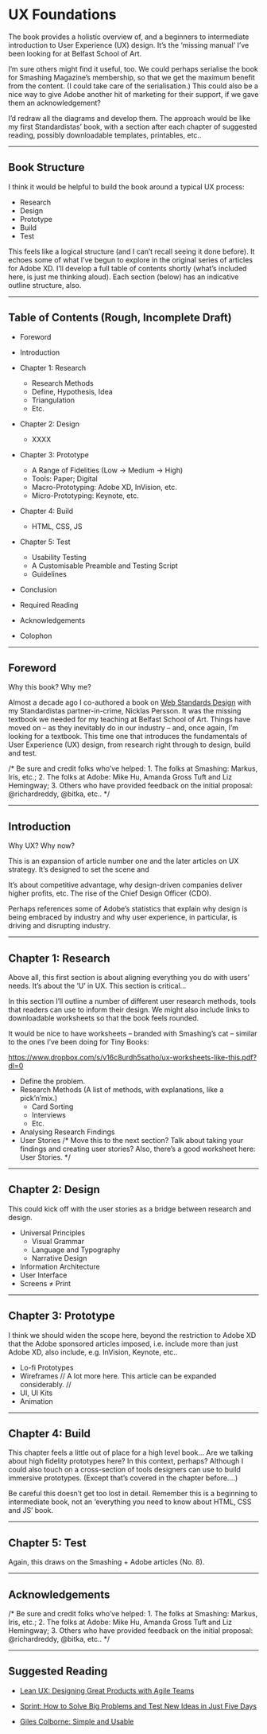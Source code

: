UX Foundations
==============

<!-- **Book Proposal: Smashing Media AG** -->

The book provides a holistic overview of, and a beginners to intermediate introduction to User Experience (UX) design. It’s the ‘missing manual’ I’ve been looking for at Belfast School of Art.

I’m sure others might find it useful, too. We could perhaps serialise the book for Smashing Magazine’s membership, so that we get the maximum benefit from the content. (I could take care of the serialisation.) This could also be a nice way to give Adobe another hit of marketing for their support, if we gave them an acknowledgement?

I’d redraw all the diagrams and develop them. The approach would be like my first Standardistas’ book, with a section after each chapter of suggested reading, possibly downloadable templates, printables, etc..


- - -


Book Structure
--------------

I think it would be helpful to build the book around a typical UX process:

<!-- Get a diagram into the proposal here to clarify this model for the book structure. -->

+ Research
+ Design
+ Prototype
+ Build
+ Test

This feels like a logical structure (and I can’t recall seeing it done before). It echoes some of what I’ve begun to explore in the original series of articles for Adobe XD. I’ll develop a full table of contents shortly (what’s included here, is just me thinking aloud). Each section (below) has an indicative outline structure, also.


- - -


Table of Contents (Rough, Incomplete Draft)
-----------------

+ Foreword

+ Introduction

+ Chapter 1: Research
  + Research Methods
  + Define, Hypothesis, Idea
  + Triangulation
  + Etc.

+ Chapter 2: Design
  + XXXX

+ Chapter 3: Prototype
  + A Range of Fidelities (Low → Medium → High)
  + Tools: Paper; Digital
  + Macro-Prototyping: Adobe XD, InVision, etc.
  + Micro-Prototyping: Keynote, etc.

+ Chapter 4: Build
  + HTML, CSS, JS <!-- Be careful this doesn’t get too lost in detail. Remember this is a beginning to intermediate book, not an ‘everything you need to know about HTML, CSS and JS’ book. -->

+ Chapter 5: Test
  + Usability Testing
  + A Customisable Preamble and Testing Script <!-- Include a preamble and script in the downloadables. -->
  + Guidelines

+ Conclusion

+ Required Reading

+ Acknowledgements

+ Colophon


- - -


Foreword
--------

Why this book? Why me? <!-- This isn’t really foreword material, it’s more introduction material. Think about who could write a foreword. A little like A Book Apart’s books, the foreword helps give it a seal of approval. -->

Almost a decade ago I co-authored a book on [Web Standards Design](https://amzn.to/2HgsYt3) with my Standardistas partner-in-crime, Nicklas Persson. It was the missing textbook we needed for my teaching at Belfast School of Art. Things have moved on – as they inevitably do in our industry – and, once again, I’m looking for a textbook. This time one that introduces the fundamentals of User Experience (UX) design, from research right through to design, build and test.

<!-- #fuckferris… It’s not I and my team… it’s me. This book is what I, and my team, have built our teaching around at Belfast School of Art. -->

/* Be sure and credit folks who’ve helped: 1. The folks at Smashing: Markus, Iris, etc.; 2. The folks at Adobe: Mike Hu, Amanda Gross Tuft and Liz Hemingway; 3. Others who have provided feedback on the initial proposal: @richardreddy, @bitka, etc.. */


- - -


Introduction
------------

Why UX? Why now?

This is an expansion of article number one and the later articles on UX strategy. It’s designed to set the scene and 

It’s about competitive advantage, why design-driven companies deliver higher profits, etc. The rise of the Chief Design Officer (CDO).

Perhaps references some of Adobe’s statistics that explain why design is being embraced by industry and why user experience, in particular, is driving and disrupting industry.


- - -



Chapter 1: Research
-------------------

Above all, this first section is about aligning everything you do with users’ needs. It’s about the ‘U’ in UX. This section is critical…

In this section I’ll outline a number of different user research methods, tools that readers can use to inform their design. We might also include links to downloadable worksheets so that the book feels rounded.

It would be nice to have worksheets – branded with Smashing’s cat – similar to the ones I’ve been doing for Tiny Books:

https://www.dropbox.com/s/v16c8urdh5satho/ux-worksheets-like-this.pdf?dl=0

+ Define the problem.
+ Research Methods (A list of methods, with explanations, like a pick’n’mix.)
  + Card Sorting
  + Interviews
  + Etc.
+ Analysing Research Findings
+ User Stories /* Move this to the next section? Talk about taking your findings and creating user stories? Also, there’s a good worksheet here: User Stories. */


- - -


Chapter 2: Design
-----------------

This could kick off with the user stories as a bridge between research and design.

+ Universal Principles
  + Visual Grammar
  + Language and Typography
  + Narrative Design
+ Information Architecture
+ User Interface
+ Screens ≠ Print


- - -


Chapter 3: Prototype
--------------------

I think we should widen the scope here, beyond the restriction to Adobe XD that the Adobe sponsored articles imposed, i.e. include more than just Adobe XD, also include, e.g. InVision, Keynote, etc..

+ Lo-fi Prototypes
+ Wireframes // A lot more here. This article can be expanded considerably. //
+ UI, UI Kits
+ Animation


- - -


Chapter 4: Build
----------------

This chapter feels a little out of place for a high level book… Are we talking about high fidelity prototypes here? In this context, perhaps? Although I could also touch on a cross-section of tools designers can use to build immersive prototypes. (Except that’s covered in the chapter before….) 

Be careful this doesn’t get too lost in detail. Remember this is a beginning to intermediate book, not an ‘everything you need to know about HTML, CSS and JS’ book.


- - -


Chapter 5: Test
---------------

Again, this draws on the Smashing + Adobe articles (No. 8).


- - -


Acknowledgements
----------------

/* Be sure and credit folks who’ve helped: 1. The folks at Smashing: Markus, Iris, etc.; 2. The folks at Adobe: Mike Hu, Amanda Gross Tuft and Liz Hemingway; 3. Others who have provided feedback on the initial proposal: @richardreddy, @bitka, etc.. */


- - -


Suggested Reading
-----------------

+ [Lean UX: Designing Great Products with Agile Teams](https://amzn.to/2JCfFS1)

+ [Sprint: How to Solve Big Problems and Test New Ideas in Just Five Days](https://amzn.to/2JDt9gH)

+ [Giles Colborne: Simple and Usable](https://amzn.to/2IKFxKr)

<!-- Test these links before submitting. Also, it might be an idea to have a required reading section at the end of each chapter? -->

